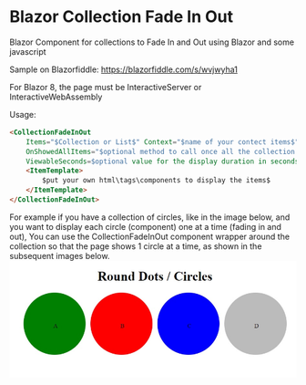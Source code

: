 # Blazor Collection Fade In Out
Blazor Component for collections to Fade In and Out using Blazor and some javascript

Sample on Blazorfiddle: https://blazorfiddle.com/s/wvjwyha1

For Blazor 8, the page must be InteractiveServer or InteractiveWebAssembly

Usage:
```html
<CollectionFadeInOut  
    Items="$Collection or List$" Context="$name of your contect items$"
    OnShowedAllItems="$optional method to call once all the collection items have been faded in and out$"
    ViewableSeconds=$optional value for the display duration in seconds for each item, default is 5 (seconds) $>
    <ItemTemplate>
        $put your own html\tags\components to display the items$
    </ItemTemplate>
</CollectionFadeInOut>
```
For example if you have a collection of circles, like in the image below, and you want to display each circle (component) one at a time (fading in and out), 
You can use the CollectionFadeInOut component wrapper around the collection so that the page shows 1 circle at a time, as shown in the subsequent images below.
![alt text](RoundDotsAll.jpg)
